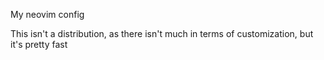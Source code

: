 My neovim config

This isn't a distribution, as there isn't much in terms of customization, but it's pretty fast
